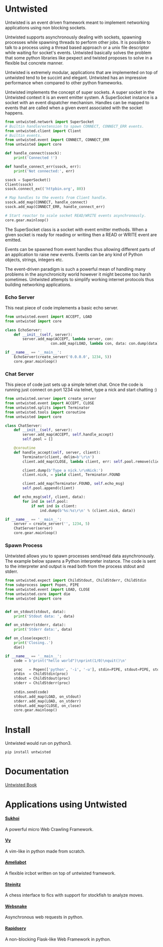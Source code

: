 Untwisted
=========

Untwisted is an event driven framework meant to implement networking applications using
non blocking sockets.

Untwisted supports asynchronously dealing with sockets, spawning processes while spawning threads to 
perform other jobs. It is possible to talk to a process using a thread based approach or a unix file 
descriptor while waiting for socket's events. Untwisted basically solves the problem that some python 
libraries like pexpect and twisted proposes to solve in a flexible but concrete manner.

Untwisted is extremely modular, applications that are implemented on top of untwisted tend to be 
succint and elegant. Untwisted has an impressive performance when compared to other python frameworks.

Untwisted implements the concept of super sockets. A super socket in the Untwisted context it is an event emitter
system. A SuperSocket instance is a socket with an event dispatcher mechanism. Handles can be mapped to events
that are called when a given event associated with the socket happens.

~~~python
from untwisted.network import SuperSocket
# Builtin handle/extension to spawn CONNECT, CONNECT_ERR events.
from untwisted.client import Client
# Builtin events.
from untwisted.event import CONNECT, CONNECT_ERR
from untwisted import core

def handle_connect(ssock):
    print('Connected !')

def handle_connect_err(ssock, err):
    print('Not connected:', err)

ssock = SuperSocket()
Client(ssock)
ssock.connect_ex(('httpbin.org', 80))

# Map handles to the events from Client handle.
ssock.add_map(CONNECT, handle_connect)
ssock.add_map(CONNECT_ERR, handle_connect_err)

# Start reactor to scale socket READ/WRITE events asynchronously.
core.gear.mainloop()
~~~

The SuperSocket class is a socket with event emitter methods. When a given socket is ready for
reading or writing then a READ or WRITE event are emitted.  

Events can be spawned from event handles thus allowing different parts of an application to raise
new events. Events can be any kind of Python objects, strings, integers etc.

The event-driven paradigm is such a powerful mean of handling many problems in the asynchronicity
world however it might become too harsh sometimes. Untwisted  attempts to simplify working internet
protocols thus building networking applications.

### Echo Server

This neat piece of code implements a basic echo server.

~~~python
from untwisted.event import ACCEPT, LOAD
from untwisted import core

class EchoServer:
    def __init__(self, server):
        server.add_map(ACCEPT, lambda server, con: 
                     con.add_map(LOAD, lambda con, data: con.dump(data)))

if __name__ == '__main__':
    EchoServer(create_server('0.0.0.0', 1234, 5))
    core.gear.mainloop()
~~~

### Chat Server

This piece of code just sets up a simple telnet chat. Once the code
is running just connect on port 1234 via telnet, type a nick and start chatting :)

~~~python
from untwisted.server import create_server
from untwisted.event import ACCEPT, CLOSE
from untwisted.splits import Terminator
from untwisted.tools import coroutine
from untwisted import core

class ChatServer:
    def __init__(self, server):
        server.add_map(ACCEPT, self.handle_accept)
        self.pool = []

    @coroutine
    def handle_accept(self, server, client):
        Terminator(client, delim=b'\r\n')
        client.add_map(CLOSE, lambda client, err: self.pool.remove(client))

        client.dump(b'Type a nick.\r\nNick:')    
        client.nick, = yield client, Terminator.FOUND

        client.add_map(Terminator.FOUND, self.echo_msg)
        self.pool.append(client)

    def echo_msg(self, client, data):
        for ind in self.pool:
            if not ind is client:
                ind.dump(b'%s:%s\r\n' % (client.nick, data))

if __name__ == '__main__':
    server = create_server('', 1234, 5)
    ChatServer(server)
    core.gear.mainloop()
~~~


### Spawn Process

Untwisted allows you to spawn processes send/read data asynchronously. The example below
spawns a Python interpreter instance. The code is sent to the interpreter and output
is read both from the process stdout and stderr.

~~~python
from untwisted.expect import ChildStdout, ChildStderr, ChildStdin
from subprocess import Popen, PIPE
from untwisted.event import LOAD, CLOSE
from untwisted.core import die
from untwisted import core


def on_stdout(stdout, data):
    print('Stdout data: ', data)

def on_stderr(stderr, data):
    print('Stderr data:', data)

def on_close(expect):
    print('Closing..')
    die()

if __name__ == '__main__':
    code = b'print("hello world")\nprint(1/0)\nquit()\n'

    proc   = Popen(['python', '-i', '-u'], stdin=PIPE, stdout=PIPE, stderr=PIPE)
    stdin  = ChildStdin(proc)
    stdout = ChildStdout(proc)
    stderr = ChildStderr(proc)
    
    stdin.send(code)
    stdout.add_map(LOAD, on_stdout)
    stderr.add_map(LOAD, on_stderr)
    stdout.add_map(CLOSE, on_close)
    core.gear.mainloop()
~~~

Install
=======

Untwisted would run on python3.

    pip install untwisted


Documentation
=============

[Untwisted Book](https://github.com/untwisted/untwisted/wiki)

Applications using Untwisted
============================

#### [Sukhoi](https://github.com/untwisted/sukhoi)

A powerful micro Web Crawling Framework.

#### [Vy](https://github.com/vyapp/vy)

A vim-like in python made from scratch.

#### [Ameliabot](https://github.com/untwisted/ameliabot)

A flexible ircbot written on top of untwisted framework.

#### [Steinitz](https://github.com/untwisted/steinitz)

A chess interface to fics with support for stockfish to analyze moves.

#### [Websnake](https://github.com/untwisted/websnake)

Asynchronous web requests in python.

#### [Rapidserv](https://github.com/untwisted/rapidserv)

A non-blocking Flask-like Web Framework in python.
